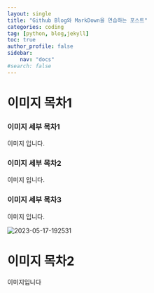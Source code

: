 ```yaml
---
layout: single
title: "Github Blog와 MarkDown을 연습하는 포스트"
categories: coding
tag: [python, blog,jekyll]
toc: true
author_profile: false
sidebar:
    nav: "docs"
#search: false
---
```


# 이미지 목차1

### 이미지 세부 목차1
이미지 입니다.
### 이미지 세부 목차2
이미지 입니다.
### 이미지 세부 목차3
이미지 입니다.


![2023-05-17-192531]({{site.url}}/images/2025-08-17-first/2023-05-17-192531.png)


# 이미지 목차2
이미지입니다
